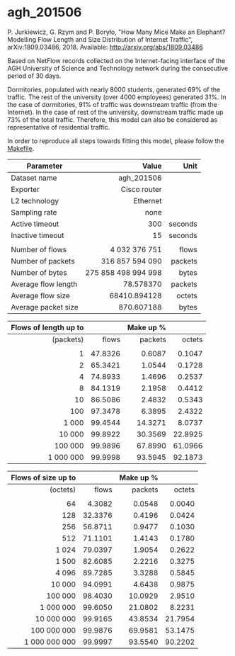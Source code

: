 # agh_201506

P. Jurkiewicz, G. Rzym and P. Boryło, "How Many Mice Make an Elephant? Modelling Flow Length and Size Distribution of Internet Traffic", arXiv:1809.03486, 2018. Available: http://arxiv.org/abs/1809.03486

Based on NetFlow records collected on the Internet-facing interface of the AGH University of Science and Technology network during the consecutive period of 30 days.

Dormitories, populated with nearly 8000 students, generated 69% of the traffic. The rest of the university (over 4000 employees) generated 31%. In the case of dormitories, 91% of traffic was downstream traffic (from the Internet).
In the case of rest of the university, downstream traffic made up 73% of the total traffic. Therefore, this model can also be considered as representative of residential traffic.

In order to reproduce all steps towards fitting this model, please follow the [Makefile](Makefile).

| Parameter | Value | Unit |
| - | -: | -: |
| Dataset name| agh_201506 | |
| Exporter | Cisco router | |
| L2 technology | Ethernet | |
| Sampling rate | none | |
| Active timeout | 300 | seconds |
| Inactive timeout | 15 | seconds|
| | | |
| Number of flows | 4 032 376 751 | flows |
| Number of packets | 316 857 594 090 | packets |
| Number of bytes | 275 858 498 994 998 | bytes |
| Average flow length | 78.578370 | packets |
| Average flow size | 68410.894128 | octets |
| Average packet size | 870.607188 | bytes |

| Flows of length up to | | Make up % | |
| -: | -: | -: | -: |
| (packets) | flows | packets | octets |
| | | | |
| 1 | 47.8326 | 0.6087 | 0.1047 |
| 2 | 65.3421 | 1.0544 | 0.1728 |
| 4 | 74.8933 | 1.4696 | 0.2537 |
| 8 | 84.1319 | 2.1958 | 0.4412 |
| 10 | 86.5086 | 2.4832 | 0.5343 |
| 100 | 97.3478 | 6.3895 | 2.4322 |
| 1 000 | 99.4544 | 14.3271 | 8.0737 |
| 10 000 | 99.8922 | 30.3569 | 22.8925 |
| 100 000 | 99.9896 | 67.8990 | 61.0966 |
| 1 000 000 | 99.9998 | 93.5945 | 92.1873 |

| Flows of size up to | | Make up % | |
| -: | -: | -: | -: |
| (octets) | flows | packets | octets |
| | | | |
| 64 | 4.3082 | 0.0548 | 0.0040 |
| 128 | 32.3376 | 0.4196 | 0.0424 |
| 256 | 56.8711 | 0.9477 | 0.1030 |
| 512 | 71.1101 | 1.4143 | 0.1780 |
| 1 024 | 79.0397 | 1.9054 | 0.2622 |
| 1 500 | 82.6085 | 2.2216 | 0.3275 |
| 4 096 | 89.7285 | 3.3288 | 0.5845 |
| 10 000 | 94.0991 | 4.6438 | 0.9875 |
| 100 000 | 98.4030 | 10.0929 | 2.9510 |
| 1 000 000 | 99.6050 | 21.0802 | 8.2231 |
| 10 000 000 | 99.9165 | 43.8534 | 21.7954 |
| 100 000 000 | 99.9876 | 69.9581 | 53.1475 |
| 1 000 000 000 | 99.9997 | 93.5540 | 90.2202 |
